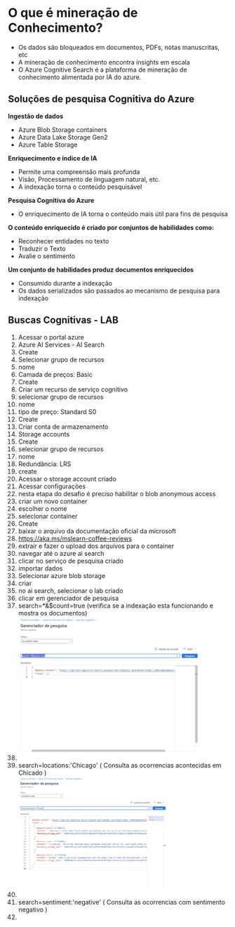 # O que é mineração de Conhecimento?

- Os dados são bloqueados em documentos, PDFs, notas manuscritas, etc
- A mineração de conhecimento encontra insights em escala
- O Azure Cognitive Search é a plataforma de mineração de conhecimento alimentada por IA do azure.


## Soluções de pesquisa Cognitiva do Azure

__Ingestão de dados__

- Azure Blob Storage containers
- Azure Data Lake Storage Gen2
- Azure Table Storage

__Enriquecimento e índice de IA__

- Permite uma compreensão mais profunda
- Visão, Processamento de linguagem natural, etc.
- A indexação torna o conteúdo pesquisável

__Pesquisa Cognitiva do Azure__

- O enriquecimento de IA torna o conteúdo mais útil para fins de pesquisa

__O conteúdo enriquecido é criado por conjuntos de habilidades como:__

- Reconhecer entidades no texto
- Traduzir o Texto
- Avalie o sentimento

__Um conjunto de habilidades produz documentos enriquecidos__

- Consumido durante a indexação
- Os dados serializados são passados ao mecanismo de pesquisa para indexação



## Buscas Cognitivas - LAB

1. Acessar o portal azure
2. Azure AI Services - AI Search
3. Create
4. Selecionar grupo de recursos
5. nome
6. Camada de preços: Basic
7. Create
8. Criar um recurso de serviço cognitivo
9. selecionar grupo de recursos
10. nome
11. tipo de preço: Standard S0
12. Create
13. Criar conta de armazenamento
14. Storage accounts
15. Create
16. selecionar grupo de recursos
17. nome
18. Redundância: LRS
19. create
20. Acessar o storage account criado
21. Acessar configurações
22. nesta etapa do desafio é preciso habilitar o blob anonymous access
23. criar um novo container
24. escolher o nome
25. selecionar container
26. Create
27. baixar o arquivo da documentação oficial da microsoft
28. https://aka.ms/mslearn-coffee-reviews
29. extrair e fazer o upload dos arquivos para o container
30. navegar até o azure ai search
31. clicar no serviço de pesquisa criado
32. importar dados
33. Selecionar azure blob storage
34. criar
35. no ai search, selecionar o lab criado
36. clicar em gerenciador de pesquisa
37. search=*&$count=true (verifica se a indexação esta funcionando e mostra os documentos)
38. ![alt text](image.png)
39. search=locations:'Chicago' ( Consulta as ocorrencias acontecidas em Chicado )
40. ![alt text](image-1.png)
41. search=sentiment:'negative' ( Consulta as ocorrencias com sentimento negativo )
42. 


